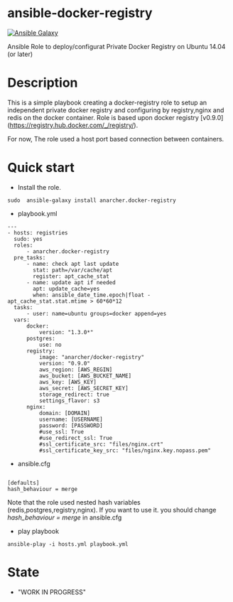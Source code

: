 ansible-docker-registry 
=======================

[![Ansible Galaxy](http://img.shields.io/badge/ansible--galaxy-docker--registry-yellow.svg)](https://galaxy.ansible.com/list#/roles/2343)

Ansible Role to deploy/configurat Private Docker Registry on Ubuntu 14.04 (or later)

# Description

This is a simple playbook creating a docker-registry role to setup an independent private docker registry and configuring by registry,nginx and redis on the docker container. Role is based upon docker registry [v0.9.0] (https://registry.hub.docker.com/_/registry/).

For now, The role used a host port based connection between containers.

# Quick start

- Install the role.

```
sudo  ansible-galaxy install anarcher.docker-registry 
```

- playbook.yml

```
---
- hosts: registries
  sudo: yes
  roles:
      - anarcher.docker-registry
  pre_tasks:
      - name: check apt last update
        stat: path=/var/cache/apt
        register: apt_cache_stat
      - name: update apt if needed
        apt: update_cache=yes
        when: ansible_date_time.epoch|float - apt_cache_stat.stat.mtime > 60*60*12
  tasks:
      - user: name=ubuntu groups=docker append=yes
  vars:
      docker:
          version: "1.3.0*"
      postgres:
          use: no
      registry:
          image: "anarcher/docker-registry"
          version: "0.9.0"
          aws_region: [AWS_REGIN]
          aws_bucket: [AWS_BUCKET_NAME]
          aws_key: [AWS_KEY]
          aws_secret: [AWS_SECRET_KEY]
          storage_redirect: true 
          settings_flavor: s3
      nginx:
          domain: [DOMAIN]
          username: [USERNAME]
          password: [PASSWORD]
          #use_ssl: True
          #use_redirect_ssl: True
          #ssl_certificate_src: "files/nginx.crt"
          #ssl_certificate_key_src: "files/nginx.key.nopass.pem"

```

- ansible.cfg

```

[defaults]
hash_behaviour = merge

```

Note that the role used nested hash variables (redis,postgres,registry,nginx).
If you want to use it. you should change *hash_behaviour = merge* in ansible.cfg

- play playbook

``` 
ansible-play -i hosts.yml playbook.yml
```

# State

- "WORK IN PROGRESS"

